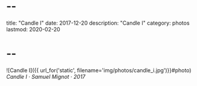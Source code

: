 # --
title: "Candle I"
date: 2017-12-20
description: "Candle I"
category: photos
lastmod: 2020-02-20
# --

![Candle I]({{ url_for('static', filename='img/photos/candle_i.jpg')}}#photo)
*Candle I · Samuel Mignot · 2017*
